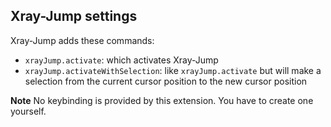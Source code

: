 ## Xray-Jump settings

Xray-Jump adds these commands:

* `xrayJump.activate`: which activates Xray-Jump
* `xrayJump.activateWithSelection`: like `xrayJump.activate` but will make a selection from the current cursor position to the new cursor position

**Note** No keybinding is provided by this extension. You have to create one yourself.

